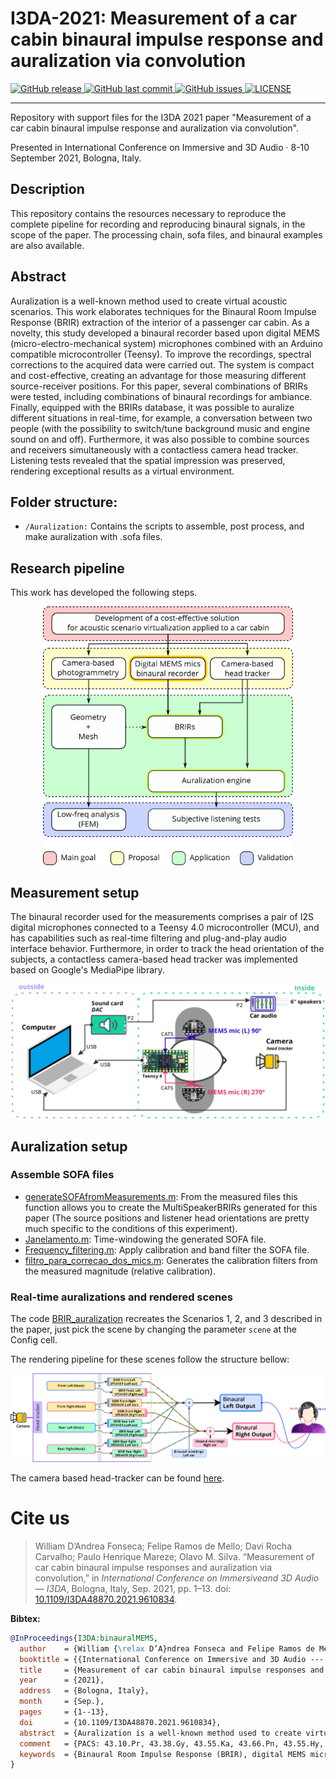 
# I3DA-2021: Measurement of a car cabin binaural impulse response and auralization via convolution

<p align="left">
  <a href="https://github.com/eac-ufsm/i3da-2021/releases/" target="_blank">
    <img alt="GitHub release" src="https://img.shields.io/github/v/release/eac-ufsm/i3da-2021?include_prereleases&style=flat-square">
  </a>

  <a href="https://github.com/eac-ufsm/i3da-2021/commits/master" target="_blank">
    <img src="https://img.shields.io/github/last-commit/eac-ufsm/i3da-2021?style=flat-square" alt="GitHub last commit">
  </a>

  <a href="https://github.com/eac-ufsm/i3da-2021/issues" target="_blank">
    <img src="https://img.shields.io/github/issues/eac-ufsm/i3da-2021?style=flat-square&color=red" alt="GitHub issues">
  </a>

  <a href="https://github.com/eac-ufsm/i3da-2021/blob/master/LICENSE" target="_blank">
    <img alt="LICENSE" src="https://img.shields.io/github/license/eac-ufsm/i3da-2021?style=flat-square&color=yellow">
  <a/>

</p>
<hr>


Repository with support files for the I3DA 2021 paper "Measurement of a car cabin binaural impulse response and auralization via convolution".

Presented in International Conference on Immersive and 3D Audio · 8-10 September 2021, Bologna, Italy.


## Description
This repository contains the resources necessary to reproduce the complete pipeline for recording and reproducing binaural signals, in the scope of the paper. The processing chain, sofa files, and binaural examples are also available.

## Abstract

Auralization is a well-known method used to create virtual acoustic scenarios. This work elaborates techniques for the Binaural Room Impulse Response (BRIR) extraction of the interior of a passenger car cabin. As a novelty, this study developed a binaural recorder based upon digital MEMS (micro-electro-mechanical system) microphones combined with an Arduino compatible microcontroller (Teensy). To improve the recordings, spectral corrections to the acquired data were carried out. The system is compact and cost-effective, creating an advantage for those measuring different source-receiver positions. For this paper, several combinations of BRIRs were tested, including combinations of binaural recordings for ambiance. Finally, equipped with the BRIRs database, it was possible to auralize different situations in real-time, for example, a conversation between two people (with the possibility to switch/tune background music and engine sound on and off). Furthermore, it was also possible to combine sources and receivers simultaneously with a contactless camera head tracker. Listening tests revealed that the spatial impression was preserved, rendering exceptional results as a virtual environment.
  
## Folder structure:
  - ```/Auralization:``` Contains the scripts to assemble, post process, and make auralization with .sofa files.

## Research pipeline

This work has developed the following steps.

<p align="center">
<img width="400px" src="https://github.com/eac-ufsm/i3da-2021/blob/main/img/research_steps.png"/>
</p>


## Measurement setup 

The binaural recorder used for the measurements comprises a pair of I2S digital microphones connected to a Teensy 4.0 microcontroller (MCU), and has capabilities such as real-time filtering and plug-and-play audio interface behavior. Furthermore, in order to track the head orientation of the subjects, a contactless camera-based head tracker was implemented based on Google's MediaPipe library.

<p align="center">
<img width="500px" src="https://github.com/eac-ufsm/i3da-2021/blob/main/img/car_ms_signal_chain.png"/>
</p>


## Auralization setup
### Assemble SOFA files 
- [generateSOFAfromMeasurements.m](https://github.com/eac-ufsm/i3da-2021/blob/main/Auralization/Functions/generateSOFAfromMeasurements.m): From the measured files this function allows you to create the MultiSpeakerBRIRs generated for this paper (The source positions and listener head orientations are pretty much specific to the conditions of this experiment).
- [Janelamento.m](https://github.com/eac-ufsm/i3da-2021/blob/main/Auralization/Functions/Janelamento.m): Time-windowing the generated SOFA file.
- [Frequency_filtering.m](https://github.com/eac-ufsm/i3da-2021/blob/main/Auralization/Functions/Frequency_filtering.m): Apply calibration and band filter the SOFA file.
- [filtro_para_correcao_dos_mics.m](https://github.com/eac-ufsm/i3da-2021/blob/main/Auralization/Functions/Calibration%20filters/filtro_para_correcao_dos_mics.m): Generates the calibration filters from the measured magnitude (relative calibration).

### Real-time auralizations and rendered scenes
The code [BRIR_auralization](https://github.com/eac-ufsm/i3da-2021/blob/main/Auralization/Functions/BRIR_auralization.m) recreates the Scenarios 1, 2, and 3 described in the paper, just pick the scene by changing the parameter ```scene``` at the Config cell.

The rendering pipeline for these scenes follow the structure bellow:


<p align="center">
<img width="800px" src="https://github.com/eac-ufsm/i3da-2021/blob/main/img/auralization_engine.png"/>
</p>

The camera based head-tracker can be found [here](https://github.com/eac-ufsm/internoise2021-headtracker).


# Cite us

> William D’Andrea Fonseca; Felipe Ramos de Mello; Davi Rocha Carvalho; Paulo Henrique Mareze; Olavo M. Silva. “Measurement of car cabin binaural impulse responses and auralization via convolution,” in *International Conference on Immersiveand 3D Audio — I3DA*, Bologna, Italy, Sep. 2021, pp. 1–13. doi: [10.1109/I3DA48870.2021.9610834](https://doi.org/10.1109/I3DA48870.2021.9610834).

**Bibtex:**
```bibtex
@InProceedings{I3DA:binauralMEMS,
  author    = {William {\relax D’A}ndrea Fonseca and Felipe Ramos de Mello and Davi Rocha Carvalho and Paulo Henrique Mareze and Olavo M. Silva},
  booktitle = {{International Conference on Immersive and 3D Audio --- I3DA}},
  title     = {Measurement of car cabin binaural impulse responses and auralization via convolution},
  year      = {2021},
  address   = {Bologna, Italy},
  month     = {Sep.},
  pages     = {1--13},
  doi       = {10.1109/I3DA48870.2021.9610834},
  abstract  = {Auralization is a well-known method used to create virtual acoustic scenarios. This work elaborates techniques for the Binaural Room Impulse Response (BRIR) extraction of the interior of a passenger car cabin. As a novelty, this study developed a binaural recorder based upon digital MEMS (micro-electro-mechanical system) microphones combined with an Arduino compatible microcontroller (Teensy). To improve the recordings, spectral corrections to the acquired data were carried out. The system is compact and cost-effective, creating an advantage for those measuring different source-receiver positions. For this paper, several combinations of BRIRs were tested, including combinations of binaural recordings for ambiance. Finally, equipped with the BRIRs database, it was possible to auralize different situations in real-time, for example, a conversation between two people (with the possibility to switch/tune background music and engine sound on and off). Furthermore, it was also possible to combine sources and receivers simultaneously with a contactless camera head tracker. Listening tests revealed that the spatial impression was preserved, rendering exceptional results as a virtual environment.},
  comment   = {PACS: 43.10.Pr, 43.38.Gy, 43.55.Ka, 43.66.Pn, 43.55.Hy, 91.10.Lh },
  keywords  = {Binaural Room Impulse Response (BRIR), digital MEMS microphone, auralization, convolution, measurement, Finite Element Method (FEM), filtering, signal processing},
}
```

